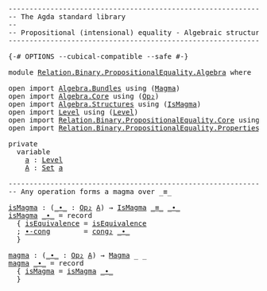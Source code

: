 <pre class="Agda"><a id="1" class="Comment">------------------------------------------------------------------------</a>
<a id="74" class="Comment">-- The Agda standard library</a>
<a id="103" class="Comment">--</a>
<a id="106" class="Comment">-- Propositional (intensional) equality - Algebraic structures</a>
<a id="169" class="Comment">------------------------------------------------------------------------</a>

<a id="243" class="Symbol">{-#</a> <a id="247" class="Keyword">OPTIONS</a> <a id="255" class="Pragma">--cubical-compatible</a> <a id="276" class="Pragma">--safe</a> <a id="283" class="Symbol">#-}</a>

<a id="288" class="Keyword">module</a> <a id="295" href="Relation.Binary.PropositionalEquality.Algebra.html" class="Module">Relation.Binary.PropositionalEquality.Algebra</a> <a id="341" class="Keyword">where</a>

<a id="348" class="Keyword">open</a> <a id="353" class="Keyword">import</a> <a id="360" href="Algebra.Bundles.html" class="Module">Algebra.Bundles</a> <a id="376" class="Keyword">using</a> <a id="382" class="Symbol">(</a><a id="383" href="Algebra.Bundles.html#1758" class="Record">Magma</a><a id="388" class="Symbol">)</a>
<a id="390" class="Keyword">open</a> <a id="395" class="Keyword">import</a> <a id="402" href="Algebra.Core.html" class="Module">Algebra.Core</a> <a id="415" class="Keyword">using</a> <a id="421" class="Symbol">(</a><a id="422" href="Algebra.Core.html#527" class="Function">Op₂</a><a id="425" class="Symbol">)</a>
<a id="427" class="Keyword">open</a> <a id="432" class="Keyword">import</a> <a id="439" href="Algebra.Structures.html" class="Module">Algebra.Structures</a> <a id="458" class="Keyword">using</a> <a id="464" class="Symbol">(</a><a id="465" href="Algebra.Structures.html#1708" class="Record">IsMagma</a><a id="472" class="Symbol">)</a>
<a id="474" class="Keyword">open</a> <a id="479" class="Keyword">import</a> <a id="486" href="Level.html" class="Module">Level</a> <a id="492" class="Keyword">using</a> <a id="498" class="Symbol">(</a><a id="499" href="Agda.Primitive.html#742" class="Postulate">Level</a><a id="504" class="Symbol">)</a>
<a id="506" class="Keyword">open</a> <a id="511" class="Keyword">import</a> <a id="518" href="Relation.Binary.PropositionalEquality.Core.html" class="Module">Relation.Binary.PropositionalEquality.Core</a> <a id="561" class="Keyword">using</a> <a id="567" class="Symbol">(</a><a id="568" href="Agda.Builtin.Equality.html#150" class="Datatype Operator">_≡_</a><a id="571" class="Symbol">;</a> <a id="573" href="Relation.Binary.PropositionalEquality.Core.html#1576" class="Function">cong₂</a><a id="578" class="Symbol">)</a>
<a id="580" class="Keyword">open</a> <a id="585" class="Keyword">import</a> <a id="592" href="Relation.Binary.PropositionalEquality.Properties.html" class="Module">Relation.Binary.PropositionalEquality.Properties</a> <a id="641" class="Keyword">using</a> <a id="647" class="Symbol">(</a><a id="648" href="Relation.Binary.PropositionalEquality.Properties.html#5411" class="Function">isEquivalence</a><a id="661" class="Symbol">)</a>

<a id="664" class="Keyword">private</a>
  <a id="674" class="Keyword">variable</a>
    <a id="687" href="Relation.Binary.PropositionalEquality.Algebra.html#687" class="Generalizable">a</a> <a id="689" class="Symbol">:</a> <a id="691" href="Agda.Primitive.html#742" class="Postulate">Level</a>
    <a id="701" href="Relation.Binary.PropositionalEquality.Algebra.html#701" class="Generalizable">A</a> <a id="703" class="Symbol">:</a> <a id="705" href="Agda.Primitive.html#388" class="Primitive">Set</a> <a id="709" href="Relation.Binary.PropositionalEquality.Algebra.html#687" class="Generalizable">a</a>

<a id="712" class="Comment">------------------------------------------------------------------------</a>
<a id="785" class="Comment">-- Any operation forms a magma over _≡_</a>

<a id="isMagma"></a><a id="826" href="Relation.Binary.PropositionalEquality.Algebra.html#826" class="Function">isMagma</a> <a id="834" class="Symbol">:</a> <a id="836" class="Symbol">(</a><a id="837" href="Relation.Binary.PropositionalEquality.Algebra.html#837" class="Bound Operator">_∙_</a> <a id="841" class="Symbol">:</a> <a id="843" href="Algebra.Core.html#527" class="Function">Op₂</a> <a id="847" href="Relation.Binary.PropositionalEquality.Algebra.html#701" class="Generalizable">A</a><a id="848" class="Symbol">)</a> <a id="850" class="Symbol">→</a> <a id="852" href="Algebra.Structures.html#1708" class="Record">IsMagma</a> <a id="860" href="Agda.Builtin.Equality.html#150" class="Datatype Operator">_≡_</a> <a id="864" href="Relation.Binary.PropositionalEquality.Algebra.html#837" class="Bound Operator">_∙_</a>
<a id="868" href="Relation.Binary.PropositionalEquality.Algebra.html#826" class="Function">isMagma</a> <a id="876" href="Relation.Binary.PropositionalEquality.Algebra.html#876" class="Bound Operator">_∙_</a> <a id="880" class="Symbol">=</a> <a id="882" class="Keyword">record</a>
  <a id="891" class="Symbol">{</a> <a id="893" href="Algebra.Structures.html#1760" class="Field">isEquivalence</a> <a id="907" class="Symbol">=</a> <a id="909" href="Relation.Binary.PropositionalEquality.Properties.html#5411" class="Function">isEquivalence</a>
  <a id="925" class="Symbol">;</a> <a id="927" href="Algebra.Structures.html#1798" class="Field">∙-cong</a>        <a id="941" class="Symbol">=</a> <a id="943" href="Relation.Binary.PropositionalEquality.Core.html#1576" class="Function">cong₂</a> <a id="949" href="Relation.Binary.PropositionalEquality.Algebra.html#876" class="Bound Operator">_∙_</a>
  <a id="955" class="Symbol">}</a>

<a id="magma"></a><a id="958" href="Relation.Binary.PropositionalEquality.Algebra.html#958" class="Function">magma</a> <a id="964" class="Symbol">:</a> <a id="966" class="Symbol">(</a><a id="967" href="Relation.Binary.PropositionalEquality.Algebra.html#967" class="Bound Operator">_∙_</a> <a id="971" class="Symbol">:</a> <a id="973" href="Algebra.Core.html#527" class="Function">Op₂</a> <a id="977" href="Relation.Binary.PropositionalEquality.Algebra.html#701" class="Generalizable">A</a><a id="978" class="Symbol">)</a> <a id="980" class="Symbol">→</a> <a id="982" href="Algebra.Bundles.html#1758" class="Record">Magma</a> <a id="988" class="Symbol">_</a> <a id="990" class="Symbol">_</a>
<a id="992" href="Relation.Binary.PropositionalEquality.Algebra.html#958" class="Function">magma</a> <a id="998" href="Relation.Binary.PropositionalEquality.Algebra.html#998" class="Bound Operator">_∙_</a> <a id="1002" class="Symbol">=</a> <a id="1004" class="Keyword">record</a>
  <a id="1013" class="Symbol">{</a> <a id="1015" href="Algebra.Bundles.html#1910" class="Field">isMagma</a> <a id="1023" class="Symbol">=</a> <a id="1025" href="Relation.Binary.PropositionalEquality.Algebra.html#826" class="Function">isMagma</a> <a id="1033" href="Relation.Binary.PropositionalEquality.Algebra.html#998" class="Bound Operator">_∙_</a>
  <a id="1039" class="Symbol">}</a>
</pre>